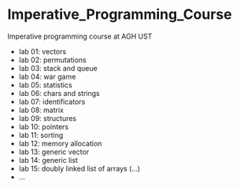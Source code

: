 # Imperative_Programming_Course
Imperative programming course at AGH UST
- lab 01: vectors
- lab 02: permutations
- lab 03: stack and queue
- lab 04: war game
- lab 05: statistics
- lab 06: chars and strings
- lab 07: identificators
- lab 08: matrix
- lab 09: structures
- lab 10: pointers
- lab 11: sorting
- lab 12: memory allocation
- lab 13: generic vector
- lab 14: generic list
- lab 15: doubly linked list of arrays (...)
- ...

